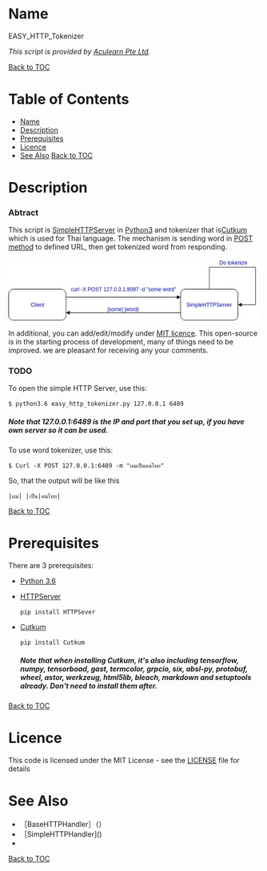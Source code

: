 # Name

 EASY_HTTP_Tokenizer
 
 *This script is provided by [Aculearn Pte Ltd](http://www.aculearn.com/).*
 
 [Back to TOC](#table-of-contents)
# Table of Contents
 - [Name](#name)
 - [Description](#description)
 - [Prerequisites](#prerequisites)
 - [Licence](#licence)
 - [See Also](#see-also)
[Back to TOC](#table-of-contents)
# Description

### Abtract
This script is [SimpleHTTPServer](https://docs.python.org/2/library/simplehttpserver.html) in [Python3]() and tokenizer that is[Cutkum]() which is used for Thai language. The mechanism is sending word in [POST method](https://en.wikipedia.org/wiki/POST_(HTTP)) to defined URL, then get tokenized word from responding.

![](https://raw.githubusercontent.com/dobybros/EasyHttpTokenizer/master/ez_http_tokenizer_diagram.jpg#center)

In additional, you can add/edit/modify under [MIT licence](#lience). This open-source is in the starting process of development, many of things need to be improved. we are pleasant for receiving any your comments.
###  TODO

To open the simple HTTP Server, use this:
```
$ python3.6 easy_http_tokenizer.py 127.0.0.1 6489

```
##### Note that 127.0.0.1:6489 is the IP and port that you set up, if you have own server so it can be used.
To use word tokenizer, use this:
```
$ Curl -X POST 127.0.0.1:6489 -m "ผมเป็นคนไทย"
```
So, that the output will be like this
```
|ผม| |เป็น|คนไทย|
```
[Back to TOC](#table-of-contents)
# Prerequisites
There are 3 prerequisites:
- [Python 3.6](https://www.python.org/downloads/)
	
- [HTTPServer](https://docs.python.org/3/library/http.server.html)
	```
    pip install HTTPSever
    ```
- [Cutkum](https://github.com/pucktada/cutkum)
	```
    pip install Cutkum
    ```
    ##### Note that when installing Cutkum, it's also including tensorflow, numpy, tensorboad, gast, termcolor, grpcio, six, absl-py, protobuf, wheel, astor, werkzeug, html5lib, bleach, markdown and setuptools already. Don't need to install them after. 
[Back to TOC](#table-of-contents)
# Licence
This code is licensed under the MIT License - see the [LICENSE]() file for details
# See Also
- ［BaseHTTPHandler］（）
- ［SimpleHTTPHandler]()
- 
[Back to TOC](#table-of-contents)
